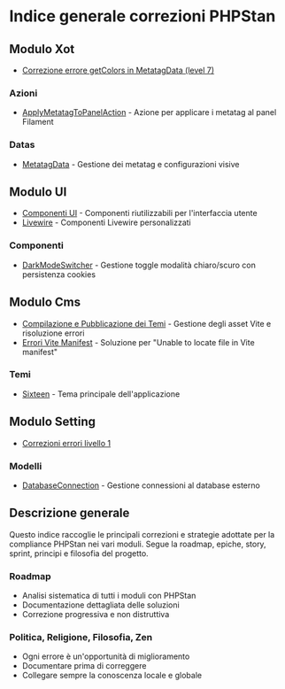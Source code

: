 # Indice generale correzioni PHPStan

## Modulo Xot
- [Correzione errore getColors in MetatagData (level 7)](../Modules/Xot/docs/phpstan/level_7.md)

### Azioni
- [ApplyMetatagToPanelAction](../Modules/Xot/docs/actions/ApplyMetatagToPanelAction.md) - Azione per applicare i metatag al panel Filament

### Datas
- [MetatagData](../Modules/Xot/docs/datas/MetatagData.md) - Gestione dei metatag e configurazioni visive

## Modulo UI
- [Componenti UI](../Modules/UI/docs/components.md) - Componenti riutilizzabili per l'interfaccia utente
- [Livewire](../Modules/UI/docs/components.md#darkmodeswitcher) - Componenti Livewire personalizzati

### Componenti
- [DarkModeSwitcher](../Modules/UI/docs/components.md#darkmodeswitcher) - Gestione toggle modalità chiaro/scuro con persistenza cookies

## Modulo Cms
- [Compilazione e Pubblicazione dei Temi](../Modules/Cms/docs/theme_compilation.md) - Gestione degli asset Vite e risoluzione errori
- [Errori Vite Manifest](../Modules/Cms/docs/theme_compilation.md#errore-unable-to-locate-file-in-vite-manifest) - Soluzione per "Unable to locate file in Vite manifest"

### Temi
- [Sixteen](/Themes/Sixteen/docs/assets.md) - Tema principale dell'applicazione

## Modulo Setting
- [Correzioni errori livello 1](../Modules/Setting/docs/phpstan/level_1.md)

### Modelli
- [DatabaseConnection](../Modules/Setting/app/Models/DatabaseConnection.php) - Gestione connessioni al database esterno

## Descrizione generale
Questo indice raccoglie le principali correzioni e strategie adottate per la compliance PHPStan nei vari moduli. Segue la roadmap, epiche, story, sprint, principi e filosofia del progetto.

### Roadmap
- Analisi sistematica di tutti i moduli con PHPStan
- Documentazione dettagliata delle soluzioni
- Correzione progressiva e non distruttiva

### Politica, Religione, Filosofia, Zen
- Ogni errore è un'opportunità di miglioramento
- Documentare prima di correggere
- Collegare sempre la conoscenza locale e globale
